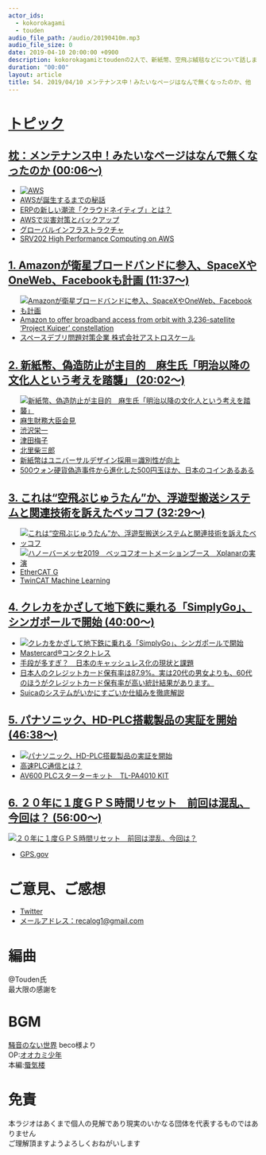 ```yaml
---
actor_ids:
  - kokorokagami
  - touden
audio_file_path: /audio/20190410m.mp3
audio_file_size: 0
date: 2019-04-10 20:00:00 +0900
description: kokorokagamiとtoudenの2人で、新紙幣、空飛ぶ絨毯などについて話しました。
duration: "00:00"
layout: article
title: 54. 2019/04/10 メンテナンス中！みたいなページはなんで無くなったのか、他
---
```

# <u>トピック</u>

## <u>枕：メンテナンス中！みたいなページはなんで無くなったのか (00:06～)</u>

- [![AWS](https://a0.awsstatic.com/libra-css/images/site/touch-icon-iphone-114-smile.png)](https://aws.amazon.com/jp/)
- [AWSが誕生するまでの秘話](https://www.slideshare.net/horiyasu/20140703-geechs)
- [ERPの新しい潮流「クラウドネイティブ」とは？](https://it-trend.jp/erp/article/erp-tide-cloud_native)
- [AWSで災害対策とバックアップ](https://recipe.kc-cloud.jp/archives/5466)
- [グローバルインフラストラクチャ](https://aws.amazon.com/jp/about-aws/global-infrastructure/)
- [SRV202 High Performance Computing on AWS](https://www.slideshare.net/AmazonWebServices/srv202-high-performance-computing-on-aws)

## <u>1. Amazonが衛星ブロードバンドに参入、SpaceXやOneWeb、Facebookも計画 (11:37～)</u>

- [![Amazonが衛星ブロードバンドに参入、SpaceXやOneWeb、Facebookも計画](https://techcrunchjp.files.wordpress.com/2019/04/20190405nama2.jpg)](https://jp.techcrunch.com/2019/04/05/2019-04-04-amazon-joins-spacex-oneweb-and-facebook-in-the-race-to-create-space-based-internet-services/)
- [Amazon to offer broadband access from orbit with 3,236-satellite ‘Project Kuiper’ constellation](https://www.geekwire.com/2019/amazon-project-kuiper-broadband-satellite/)
- [スペースデブリ問題対策企業 株式会社アストロスケール](https://www.ideaosg1.com/mission/astro/)

## <u>2. 新紙幣、偽造防止が主目的　麻生氏「明治以降の文化人という考えを踏襲」  (20:02～)</u>

- [![新紙幣、偽造防止が主目的　麻生氏「明治以降の文化人という考えを踏襲」](https://cdn.mainichi.jp/vol1/2019/04/09/20190409k0000m020067000p/9.jpg?1)](https://mainichi.jp/articles/20190409/k00/00m/020/069000c)
- [麻生財務大臣会見](blob:https://mainichi.jp/efe4bfd9-5cde-40f7-a351-95bbf80f2e9c)
- [渋沢栄一](https://www.shibusawa.or.jp/eiichi/eiichi.html)
- [津田梅子](https://bushoojapan.com/tomorrow/2019/04/09/82424)
- [北里柴三郎](https://www.kitasato.ac.jp/jp/kinen-shitsu/shibasaburo/lifetime.html)
- [新紙幣はユニバーサルデザイン採用＝識別性が向上](https://www.jiji.com/jc/article?k=2019040900615&g=eco)
- [500ウォン硬貨偽造事件から進化した500円玉ほか、日本のコインあるある](https://money.rakuten.co.jp/woman/article/2017/article_0066/)

## <u>3. これは“空飛ぶじゅうたん”か、浮遊型搬送システムと関連技術を訴えたベッコフ  (32:29～)</u>

- [![これは“空飛ぶじゅうたん”か、浮遊型搬送システムと関連技術を訴えたベッコフ](https://image.itmedia.co.jp/mn/articles/1904/09/kmishima_hannover_beckhoff2.jpg)](https://monoist.atmarkit.co.jp/mn/articles/1904/09/news136.html)
- [![ハノーバーメッセ2019　ベッコフオートメーションブース　Xplanarの実演](https://img.youtube.com/vi/Kp25TycoWoQ/0.jpg)](https://www.youtube.com/watch?v=Kp25TycoWoQ)
- [EtherCAT G](https://www.beckhoff.com/ethercatg/)
- [TwinCAT Machine Learning](https://www.beckhoff.com/machine-learning/)

## <u>4. クレカをかざして地下鉄に乗れる「SimplyGo」、シンガポールで開始 (40:00～)</u>

- [![クレカをかざして地下鉄に乗れる「SimplyGo」、シンガポールで開始](https://o.aolcdn.com/images/dims?crop=1200%2C819%2C0%2C0&quality=85&format=jpg&resize=1172%2C800&image_uri=https%3A%2F%2Fs.yimg.com%2Fos%2Fcreatr-uploaded-images%2F2019-04%2Fe3644400-58fd-11e9-aaff-8eca0d5fb043&client=a1acac3e1b3290917d92&signature=1b432cf5ebc1338fd6c5c3a31d34a81405dfef5c)](https://japanese.engadget.com/2019/04/07/simplygo/)
- [Mastercard®コンタクトレス](https://www.mastercard.co.jp/ja-jp/consumers/features-benefits/contactless.html)
- [手段が多すぎ？　日本のキャッシュレス化の現状と課題](https://forbesjapan.com/articles/detail/23220)
- [日本人のクレジットカード保有率は87.9%。実は20代の男女よりも、60代のほうがクレジットカード保有率が高い統計結果があります。](https://news.cardmics.com/entry/creditcard-hoyu-data/)
- [Suicaのシステムがいかにすごいか仕組みを徹底解説](https://tatase.hatenadiary.jp/entry/2015/11/09/%E4%BB%8A%E3%81%AE%E3%82%A8%E3%83%B3%E3%82%B8%E3%83%8B%E3%82%A2%E3%81%8C%E5%AD%A6%E3%81%B6%E3%81%B9%E3%81%8DSuica%E3%81%AE%E3%82%B7%E3%82%B9%E3%83%86%E3%83%A0%E3%81%AE%E5%87%84%E3%81%95)

## <u>5. パナソニック、HD-PLC搭載製品の実証を開始 (46:38～)</u>

- [![パナソニック、HD-PLC搭載製品の実証を開始](https://image.itmedia.co.jp/ee/articles/1904/08/mm3017_190408pana.jpg)](https://eetimes.jp/ee/articles/1904/08/news030.html)
- [高速PLC通信とは？](http://www.hd-plc.org/modules/about/plc.html)
- [AV600 PLCスターターキット　TL-PA4010 KIT](https://www.biccamera.com/bc/item/3712974/?source=googleps&utm_content=001100105075&utm_source=pla&utm_medium=cpc&utm_campaign=PC_SK_6_PLA_pasokon&argument=DeKekqqK&dmai=a5ca1ee998cf3f&gclid=Cj0KCQjw19DlBRCSARIsAOnfRejq0TlddMpSLpebcEuz2Eh-LK53MZ53AxY4FABtAR1OhisrMKrfmd0aAvDGEALw_wcB)

## <u>6. ２０年に１度ＧＰＳ時間リセット　前回は混乱、今回は？ (56:00～)</u>

[![２０年に１度ＧＰＳ時間リセット　前回は混乱、今回は？](https://www.gps.gov/support/user/mapfix/map-with-pin.jpg)](https://headlines.yahoo.co.jp/hl?a=20190402-00000059-reut-bus_all)
- [GPS.gov](https://www.gps.gov/)

# ご意見、ご感想
- [Twitter](https://twitter.com/recalog1)
- [メールアドレス：recalog1@gmail.com](recalog1@gmail.com)

# 編曲

@Touden氏  
最大限の感謝を  

# BGM

[騒音のない世界](http://noiselessworld.net/) beco様より  
OP:[オオカミ少年](https://soundcloud.com/baron1_3/wolfboy)  
本編:[蜃気楼](https://soundcloud.com/baron1_3/shinkirou)  

# 免責

本ラジオはあくまで個人の見解であり現実のいかなる団体を代表するものではありません  
ご理解頂ますようよろしくおねがいします  